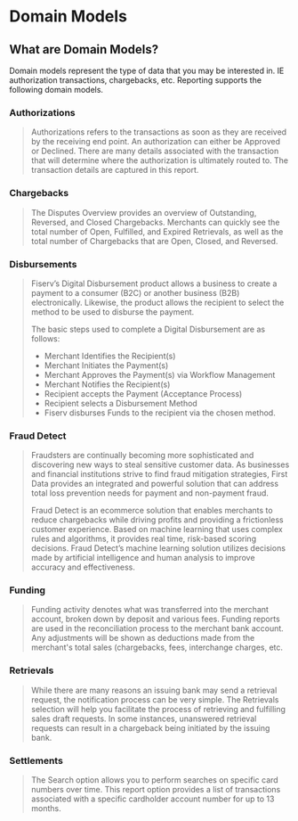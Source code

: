 # Domain Models

## What are Domain Models?
Domain models represent the type of data that you may be interested in.  IE authorization transactions, chargebacks, etc. Reporting supports the following domain models. 

### Authorizations 
>Authorizations refers to the transactions as soon as they are received by the receiving end point. An authorization can either be Approved or Declined. There are many details associated with the transaction that will determine where the authorization is ultimately routed to. The transaction details are captured in this report.

### Chargebacks
>The Disputes Overview provides an overview of Outstanding, Reversed, and Closed Chargebacks. Merchants can quickly see the total number of Open, Fulfilled, and Expired Retrievals, as well as the total number of Chargebacks that are Open, Closed, and Reversed.

### Disbursements
>Fiserv’s Digital Disbursement product allows a business to create a payment to a consumer (B2C) or another business (B2B) electronically.  Likewise, the product allows the recipient to select the method to be used to disburse the payment.
>
>The basic steps used to complete a Digital Disbursement are as follows:
> - Merchant Identifies the Recipient(s)
> - Merchant Initiates the Payment(s)
> - Merchant Approves the Payment(s) via Workflow Management 
> - Merchant Notifies the Recipient(s)
> - Recipient accepts the Payment (Acceptance Process)
> - Recipient selects a Disbursement Method
> - Fiserv disburses Funds to the recipient  via the chosen method.

### Fraud Detect
>Fraudsters are continually becoming more sophisticated and discovering new ways to steal sensitive customer data. As businesses and financial institutions strive to find fraud mitigation strategies, First Data provides an integrated and powerful solution that can address total loss prevention needs for payment and non-payment fraud.
>
>Fraud Detect is an ecommerce solution that enables merchants to reduce chargebacks while driving profits and providing a frictionless customer experience.  Based on machine learning that uses complex rules and algorithms, it provides real time, risk-based scoring decisions.  Fraud Detect’s machine learning solution utilizes decisions made by artificial intelligence and human analysis to improve accuracy and effectiveness.  

### Funding
>Funding activity denotes what was transferred into the merchant account, broken down by deposit and various fees. Funding reports are used in the reconciliation process to the merchant bank account. Any adjustments will be shown as deductions made from the merchant's total sales (chargebacks, fees, interchange charges, etc. 

### Retrievals
>While there are many reasons an issuing bank may send a retrieval request, the notification process can be very simple. The Retrievals selection will help you facilitate the process of retrieving and fulfilling sales draft requests. In some instances, unanswered retrieval requests can result in a chargeback being initiated by the issuing bank.

### Settlements
>The Search option allows you to perform searches on specific card numbers over time. This report option provides a list of transactions associated with a specific cardholder account number for up to 13 months.

